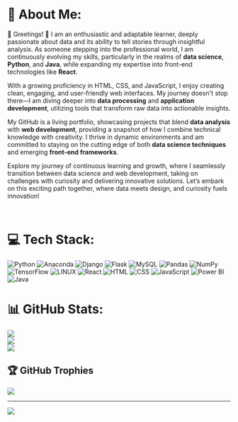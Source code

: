 # 💫 About Me:

🔭 Greetings! 👋 I am an enthusiastic and adaptable learner, deeply passionate about data and its ability to tell stories through insightful analysis. As someone stepping into the professional world, I am continuously evolving my skills, particularly in the realms of **data science**, **Python**, and **Java**, while expanding my expertise into front-end technologies like **React**.

With a growing proficiency in HTML, CSS, and JavaScript, I enjoy creating clean, engaging, and user-friendly web interfaces. My journey doesn't stop there—I am diving deeper into **data processing** and **application development**, utilizing tools that transform raw data into actionable insights.

My GitHub is a living portfolio, showcasing projects that blend **data analysis** with **web development**, providing a snapshot of how I combine technical knowledge with creativity. I thrive in dynamic environments and am committed to staying on the cutting edge of both **data science techniques** and emerging **front-end frameworks**.

Explore my journey of continuous learning and growth, where I seamlessly transition between data science and web development, taking on challenges with curiosity and delivering innovative solutions. Let’s embark on this exciting path together, where data meets design, and curiosity fuels innovation!

<br>

# 💻 Tech Stack:
![Python](https://img.shields.io/badge/python-3670A0?style=for-the-badge&logo=python&logoColor=ffdd54) ![Anaconda](https://img.shields.io/badge/Anaconda-%2344A833.svg?style=for-the-badge&logo=anaconda&logoColor=white) ![Django](https://img.shields.io/badge/django-%23092E20.svg?style=for-the-badge&logo=django&logoColor=white) ![Flask](https://img.shields.io/badge/flask-%23000.svg?style=for-the-badge&logo=flask&logoColor=white) ![MySQL](https://img.shields.io/badge/mysql-%2300f.svg?style=for-the-badge&logo=mysql&logoColor=white) ![Pandas](https://img.shields.io/badge/pandas-%23150458.svg?style=for-the-badge&logo=pandas&logoColor=white) ![NumPy](https://img.shields.io/badge/numpy-%23013243.svg?style=for-the-badge&logo=numpy&logoColor=white) ![TensorFlow](https://img.shields.io/badge/TensorFlow-%23FF6F00.svg?style=for-the-badge&logo=TensorFlow&logoColor=white) ![LINUX](https://img.shields.io/badge/Linux-FCC624?style=for-the-badge&logo=linux&logoColor=black) ![React](https://img.shields.io/badge/React-20232A?style=for-the-badge&logo=react&logoColor=61DAFB) ![HTML](https://img.shields.io/badge/HTML5-E34F26?style=for-the-badge&logo=html5&logoColor=white) ![CSS](https://img.shields.io/badge/CSS3-1572B6?style=for-the-badge&logo=css3&logoColor=white) ![JavaScript](https://img.shields.io/badge/JavaScript-F7DF1E?style=for-the-badge&logo=javascript&logoColor=black) ![Power BI](https://img.shields.io/badge/PowerBI-F2C811?style=for-the-badge&logo=powerbi&logoColor=black) ![Java](https://img.shields.io/badge/Java-ED8B00?style=for-the-badge&logo=java&logoColor=white)






# 📊 GitHub Stats:
![](https://github-readme-stats.vercel.app/api?username=heet579&theme=radical&hide_border=true&include_all_commits=false&count_private=false)<br/>
![](https://github-readme-streak-stats.herokuapp.com/?user=heet579&theme=radical&hide_border=true)<br/>
![](https://github-readme-stats.vercel.app/api/top-langs/?username=heet579&theme=radical&hide_border=true&include_all_commits=false&count_private=false&layout=compact)

## 🏆 GitHub Trophies
![](https://github-profile-trophy.vercel.app/?username=heet579&theme=nord&no-frame=true&no-bg=true&margin-w=4)

---
[![](https://visitcount.itsvg.in/api?id=heet579&icon=5&color=6)](https://visitcount.itsvg.in)

<!-- Proudly created with GPRM ( https://gprm.itsvg.in ) -->
